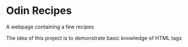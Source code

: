 # Odin Recipes

A webpage containing a few recipes

The idea of this project is to demonstrate basic knowledge of HTML tags
